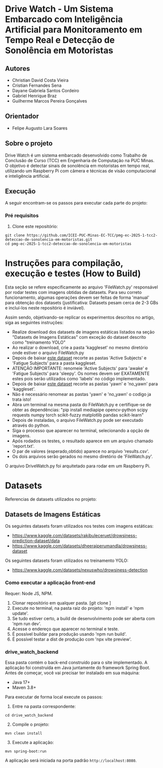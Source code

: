 # Drive Watch - Um Sistema Embarcado com Inteligência Artificial para Monitoramento em Tempo Real e Detecção de Sonolência em Motoristas

## Autores
- Christian David Costa Vieira
- Cristian Fernandes Sena
- Dayane Gabriela Santos Cordeiro
- Gabriel Henrique Braz
- Guilherme Marcos Pereira Gonçalves

## Orientador
- Felipe Augusto Lara Soares

## Sobre o projeto
Drive Watch é um sistema embarcado desenvolvido como Trabalho de Conclusão de Curso (TCC) em Engenharia de Computação na PUC Minas. O objetivo é detectar sinais de sonolência em motoristas em tempo real, utilizando um Raspberry Pi com câmera e técnicas de visão computacional e inteligência artificial.

## Execução
A seguir encontram-se os passos para executar cada parte do projeto:

### Pré requisitos
1. Clone este repositório:
```
git clone https://github.com/ICEI-PUC-Minas-EC-TCC/pmg-ec-2025-1-tcc2-deteccao-de-sonolencia-em-motoristas.git
cd pmg-ec-2025-1-tcc2-deteccao-de-sonolencia-em-motoristas
```

# Instruções para compilação, execução e testes (How to Build)
Esta seção se refere especificamente ao  arquivo 'FileWatch.py' responsável por rodar testes com
imagens obtidas de datasets. Para seu correto funcionamento, algumas operações devem ser feitas
de forma 'manual' para obtenção dos datasets (justificativa: Datasets pesam cerca de 2-3 GBs e incluí-los
neste repositório é inviável).

Assim sendo, objetivando-se replicar os experimentos descritos no artigo, siga as seguintes instruções:

- Realize download dos datasets de imagens estáticas listados na seção "Datasets de Imagens Estáticas" com exceção do dataset descrito como "treinamento YOLO"
- Ao realizar o download, crie a pasta 'kaggleset' no mesmo diretório onde estiver o arquivo FileWatch.py
- Depois de baixar <a href='https://www.kaggle.com/datasets/rakibuleceruet/drowsiness-prediction-dataset/data'>este dataset</a> recorte as pastas 'Active Subjects' e 'Fatigue Subjects' para a pasta kaggleset.
- ATENÇÃO IMPORTANTE: renomeie 'Active Subjects' para 'awake' e 'Fatigue Subjects' para 'sleepy'. Os nomes devem ser EXATAMENTE estes pois serão utilizados como 'labels' no código implementado.
- Depois de baixar <a href='https://www.kaggle.com/datasets/dheerajperumandla/drowsiness-dataset'>este dataset</a> recorte as pastas 'yawn' e 'no_yawn' para 'kaggleset'.
- Não é necessário renomear as pastas 'yawn' e 'no_yawn' o codigo ja trata isto!
- Abra um terminal na mesma pasta do FileWatch.py e certifique-se de obter as dependências: "pip install mediapipe opencv-python scipy requests numpy torch scikit-fuzzy matplotlib pandas scikit-learn"
- Depois de instaladas, o arquivo FileWatch.py pode ser executado através do python.
- Siga o processo que aparecer no terminal, selecionando a opção de imagens.
- Após rodados os testes, o resultado aparece em um arquivo chamado 'report.txt'.
- O par de valores (esperado,obtido) aparece no arquivo 'results.csv'.
- Os dois arquivos serão gerados no mesmo diretório de 'FileWatch.py'.

O arquivo DriveWatch.py foi arquitetado para rodar em um Raspberry Pi.

# Datasets

Referencias de datasets utilizados no projeto:

## Datasets de Imagens Estáticas
Os seguintes datasets foram utilizados nos testes com imagens estáticas:
- https://www.kaggle.com/datasets/rakibuleceruet/drowsiness-prediction-dataset/data
- https://www.kaggle.com/datasets/dheerajperumandla/drowsiness-dataset

Os seguintes datasets foram utilizados no treinamento YOLO:
- https://www.kaggle.com/datasets/nexuswho/drowsiness-detection

### Como executar a aplicação front-end

Requer: Node JS, NPM.

1) Clonar repositório em qualquer pasta. [git clone <URL>]
2) Execute no terminal, na pasta raiz do projeto: 'npm install' e 'npm update'.
3) Se tudo estiver certo, a build de desenvolvimento pode ser aberta com 'npm run dev'.
4) Acesse o endereço que aparecer no terminal e teste.
5) É possível buildar para produção usando 'npm run build'.
6) É possível testar a dist de produção com 'npx vite preview'.


### drive_watch_backend
Essa pasta contém o back-end construído para o site implementado. A aplicação foi construída em Java juntamente do framework Spring Boot.
Antes de começar, você vai precisar ter instalado em sua máquina:
* Java 17+
* Maven 3.8+

Para executar de forma local execute os passos:

1. Entre na pasta correspondente:
```
cd drive_watch_backend
```

2. Compile o projeto:
```
mvn clean install
```

3. Execute a aplicação:
```
mvn spring-boot:run
```

A aplicação será iniciada na porta padrão `http://localhost:8080`.

